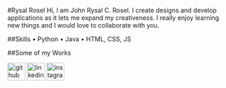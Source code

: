 #Rysal Rosel
Hi, I am John Rysal C. Rosel. I create designs and develop applications as it lets me expand my creativeness.
I really enjoy learning new things and I would love to collaborate with you.

##Skills
• Python
• Java
• HTML, CSS, JS

##Some of my Works

[<img src='https://cdn.jsdelivr.net/npm/simple-icons@3.0.1/icons/github.svg' alt='github' height='40'>](https://github.com/Rysal-Rosel)  [<img src='https://cdn.jsdelivr.net/npm/simple-icons@3.0.1/icons/linkedin.svg' alt='linkedin' height='40'>](https://www.linkedin.com/in/john-rysal-rosel-1a12a918b/)  [<img src='https://cdn.jsdelivr.net/npm/simple-icons@3.0.1/icons/instagram.svg' alt='instagram' height='40'>](https://www.instagram.com/thewndrbro/)  



